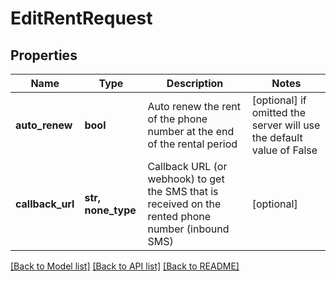 # EditRentRequest


## Properties
Name | Type | Description | Notes
------------ | ------------- | ------------- | -------------
**auto_renew** | **bool** | Auto renew the rent of the phone number at the end of the rental period | [optional]  if omitted the server will use the default value of False
**callback_url** | **str, none_type** | Callback URL (or webhook) to get the SMS that is received on the rented phone number (inbound SMS) | [optional] 

[[Back to Model list]](../../README.md#models) [[Back to API list]](../../README.md#available-methods) [[Back to README]](../../README.md)


